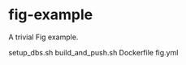 fig-example
===========

A trivial Fig example.

setup_dbs.sh
build_and_push.sh
Dockerfile
fig.yml

